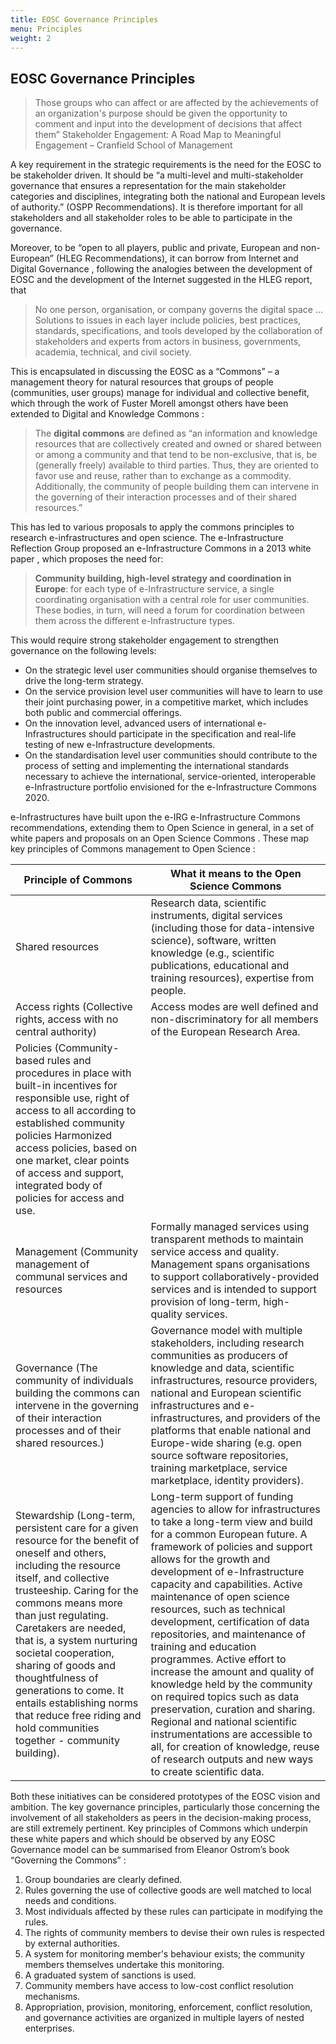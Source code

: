 ```yaml
---
title: EOSC Governance Principles
menu: Principles
weight: 2
---
```


EOSC Governance Principles
--------------------------

>Those groups who can affect or are affected by the achievements of an organization's purpose should be given the opportunity to comment and input into the development of decisions that affect them” 
>Stakeholder Engagement: A Road Map to Meaningful Engagement – Cranfield School of Management

A key requirement in the strategic requirements is the need for the EOSC to be stakeholder driven. It should be “a multi-level and multi-stakeholder governance that ensures a representation for the main stakeholder categories and disciplines, integrating both the national and European levels of authority.” (OSPP Recommendations). It is therefore important for all stakeholders and all stakeholder roles to be able to participate in the governance.

Moreover, to be “open to all players, public and private, European and non-European” (HLEG Recommendations), it can borrow from Internet and Digital Governance , following the analogies between the development of EOSC and the development of the Internet suggested in the HLEG report, that

>No one person, organisation, or company governs the digital space ... Solutions to issues in each layer include policies, best practices, standards, specifications, and tools developed by the collaboration of stakeholders and experts from actors in business, governments, academia, technical, and civil society. 

This is encapsulated in discussing the EOSC as a “Commons” – a management theory for natural resources that groups of people (communities, user groups) manage for individual and collective benefit, which through the work of Fuster Morell amongst others have been extended to Digital and Knowledge Commons :

> The **digital commons** are defined as “an information and knowledge resources that are collectively created and owned or shared between or among a community and that tend to be non-exclusive, that is, be (generally freely) available to third parties. Thus, they are oriented to favor use and reuse, rather than to exchange as a commodity. Additionally, the community of people building them can intervene in the governing of their interaction processes and of their shared resources.” 

This has led to various proposals to apply the commons principles  to research e-infrastructures and open science. The e-Infrastructure Reflection Group proposed an e-Infrastructure Commons in a 2013 white paper , which proposes the need for:

> **Community building, high-level strategy and coordination in Europe**: for each type of e-Infrastructure service, a single coordinating organisation with a central role for user communities. These bodies, in turn, will need a forum for coordination between them across the different e-Infrastructure types.

This would require strong stakeholder engagement to strengthen governance on the following levels:
* On the strategic level user communities should organise themselves to drive the long-term strategy.
* On the service provision level user communities will have to learn to use their joint purchasing power, in a competitive market, which includes both public and commercial offerings.
* On the innovation level, advanced users of international e-Infrastructures should participate in the specification and real-life testing of new e-Infrastructure developments.
* On the standardisation level user communities should contribute to the process of setting and implementing the international standards necessary to achieve the international, service-oriented, interoperable e-Infrastructure portfolio envisioned for the e-Infrastructure Commons 2020.

e-Infrastructures have built upon the e-IRG e-Infrastructure Commons recommendations, extending them to Open Science in general, in a set of white papers and proposals on an Open Science Commons . These map key principles of Commons management to Open Science :

| Principle of Commons | What it means to the Open Science Commons |
|----------------------|-------------------------------------------|
| Shared resources | Research data, scientific instruments, digital services (including those for data-intensive science), software, written knowledge (e.g., scientific publications, educational and training resources), expertise from people. |
| Access rights (Collective rights, access with no central authority) | Access modes are well defined and non-discriminatory for all members of the European Research Area. |
| Policies (Community-based rules and procedures in place with built-in incentives for responsible use, right of access to all according to established community policies	Harmonized access policies, based on one market, clear points of access and support, integrated body of policies for access and use.
| Management (Community management of communal services and resources | Formally managed services using transparent methods to maintain service access and quality. Management spans organisations to support collaboratively-provided services and is intended to support provision of long-term, high-quality services.| 
| Governance (The community of individuals building the commons can intervene in the governing of their interaction processes and of their shared resources.) | Governance model with multiple stakeholders, including research communities as producers of knowledge and data, scientific infrastructures, resource providers, national and European scientific infrastructures and e-infrastructures, and providers of the platforms that enable national and Europe-wide sharing (e.g. open source software repositories, training marketplace, service marketplace, identity providers). | 
| Stewardship (Long-term, persistent care for a given resource for the benefit of oneself and others, including the resource itself, and collective trusteeship. Caring for the commons means more than just regulating. Caretakers are needed, that is, a system nurturing societal cooperation, sharing of goods and thoughtfulness of generations to come. It entails establishing norms that reduce free riding and hold communities together - community building). | Long-term support of funding agencies to allow for infrastructures to take a long-term view and build for a common European future. A framework of policies and support allows for the growth and development of e-Infrastructure capacity and capabilities. Active maintenance of open science resources, such as technical development, certification of data repositories, and maintenance of training and education programmes. Active effort to increase the amount and quality of knowledge held by the community on required topics such as data preservation, curation and sharing. Regional and national scientific instrumentations are accessible to all, for creation of knowledge, reuse of research outputs and new ways to create scientific data. |
 
Both these initiatives can be considered prototypes of the EOSC vision and ambition. The key governance principles, particularly those concerning the involvement of all stakeholders as peers in the decision-making process, are still extremely pertinent. Key principles of Commons which underpin these white papers and which should be observed by any EOSC Governance model can be summarised from Eleanor Ostrom’s book “Governing the Commons” :
1. Group boundaries are clearly defined. 
2. Rules governing the use of collective goods are well matched to local needs and conditions. 
3. Most individuals affected by these rules can participate in modifying the rules. 
4. The rights of community members to devise their own rules is respected by external authorities. 
5. A system for monitoring member's behaviour exists; the community members themselves undertake this monitoring. 
6. A graduated system of sanctions is used. 
7. Community members have access to low-cost conflict resolution mechanisms. 
8. Appropriation, provision, monitoring, enforcement, conflict resolution, and governance activities are organized in multiple layers of nested enterprises. 
